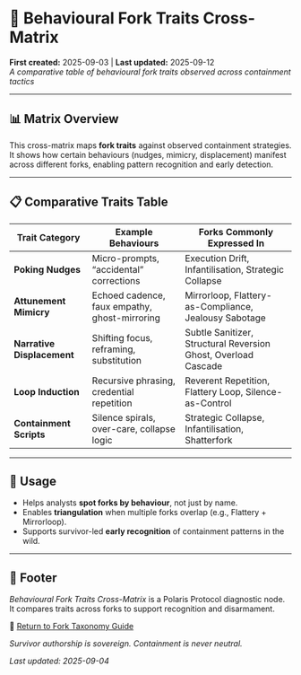 # 🧠 Behavioural Fork Traits Cross-Matrix  
**First created:** 2025-09-03 | **Last updated:** 2025-09-12 <br>
*A comparative table of behavioural fork traits observed across containment tactics*  

---

## 📊 Matrix Overview  

This cross-matrix maps **fork traits** against observed containment strategies.  
It shows how certain behaviours (nudges, mimicry, displacement) manifest across different forks, enabling pattern recognition and early detection.  

---

## 📋 Comparative Traits Table  

| Trait Category         | Example Behaviours                        | Forks Commonly Expressed In                               |
|------------------------|--------------------------------------------|----------------------------------------------------------|
| **Poking Nudges**      | Micro-prompts, “accidental” corrections    | Execution Drift, Infantilisation, Strategic Collapse      |
| **Attunement Mimicry** | Echoed cadence, faux empathy, ghost-mirroring | Mirrorloop, Flattery-as-Compliance, Jealousy Sabotage    |
| **Narrative Displacement** | Shifting focus, reframing, substitution | Subtle Sanitizer, Structural Reversion Ghost, Overload Cascade |
| **Loop Induction**     | Recursive phrasing, credential repetition | Reverent Repetition, Flattery Loop, Silence-as-Control    |
| **Containment Scripts**| Silence spirals, over-care, collapse logic | Strategic Collapse, Infantilisation, Shatterfork          |

---

## 🔎 Usage  

- Helps analysts **spot forks by behaviour**, not just by name.  
- Enables **triangulation** when multiple forks overlap (e.g., Flattery + Mirrorloop).  
- Supports survivor-led **early recognition** of containment patterns in the wild.  

---

## 🏮 Footer  

*Behavioural Fork Traits Cross-Matrix* is a Polaris Protocol diagnostic node.  
It compares traits across forks to support recognition and disarmament.  

🏮 [Return to Fork Taxonomy Guide](./README.md)

*Survivor authorship is sovereign. Containment is never neutral.*  

_Last updated: 2025-09-04_  
